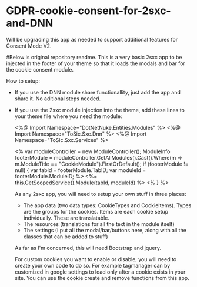 # GDPR-cookie-consent-for-2sxc-and-DNN
Will be upgrading this app as needed to support additional features for Consent Mode V2.

#Below is original repository readme.
This is a very basic 2sxc app to be injected in the footer of your theme so that it loads the modals and bar for the cookie consent module.

How to setup:
- If you use the DNN module share functionallity, just add the app and share it. No aditional steps needed.
- If you use the 2sxc module injection into the theme, add these lines to your theme file where you need the module:


	<%@ Import Namespace="DotNetNuke.Entities.Modules" %>
	<%@ Import Namespace="ToSic.Sxc.Dnn" %>
	<%@ Import Namespace="ToSic.Sxc.Services" %>
	
	<%
		var moduleController = new ModuleController();
		ModuleInfo footerModule = moduleController.GetAllModules().Cast<ModuleInfo>().Where(m => m.ModuleTitle == "CookieModule").FirstOrDefault();
		if (footerModule != null) {
			var tabId = footerModule.TabID;
			var moduleId = footerModule.ModuleID;
	%>
			<%= this.GetScopedService<IRenderService>().Module(tabId, moduleId) %>
	<%
		}
	%>
  
  
  As any 2sxc app, you will need to setup your own stuff in three places:
  - The app data (two data types: CookieTypes and CookieItems). Types are the groups for the cookies. Items are each cookie setup individually. These are translatable.
  - The resources (translations for all the text in the module itself)
  - The settings (I put all the modal/bar/buttons here, along with all the classes that can be added to stuff)
  
  As far as I'm concerned, this will need Bootstrap and jquery.
  
  For custom cookies you want to enable or disable, you will need to create your own code to do so. For example tagmanager can by customized in google settings to load only after a cookie exists in your site. You can use the cookie create and remove functions from this app.
